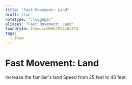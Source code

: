 ```yaml
---
title: "Fast Movement: Land"
draft: true
noteType: ":luggage:"
aliases: "Fast Movement: Land"
foundryId: Item.xcHDH67OT5zKcTTZ
tags:
  - Item
---
```


# Fast Movement: Land

Increase the familiar's land Speed from 25 feet to 40 feet.
